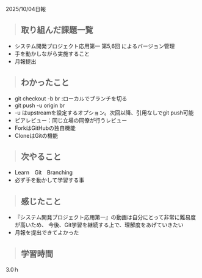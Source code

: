 2025/10/04日報

>## 取り組んだ課題一覧 
- システム開発プロジェクト応用第一 第5,6回 によるバージョン管理
- 手を動かしながら実施すること
- 月報提出

> ## わかったこと
- git checkout -b br :ローカルでブランチを切る
- git push -u origin br 
- -u はupstreamを設定するオプション。次回以降、引用なしでgit push可能
- ピアレビュー：同じ立場の同僚が行うレビュー
- ForkはGitHubの独自機能
- CloneはGitの機能

> ## 次やること
- Learn　Git　Branching 
- 必ず手を動かして学習する事
  
> ## 感じたこと
- 『システム開発プロジェクト応用第一』の動画は自分にとって非常に難易度が高いため、
  今後、Git学習を継続する上で、理解度をあげていきたい
- 月報を提出できてよかった
  

> ## 学習時間
  3.0ｈ